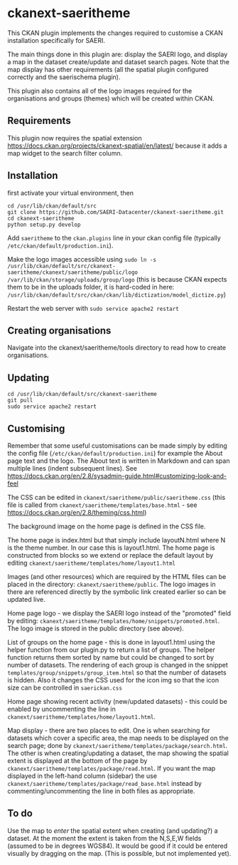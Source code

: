 # ckanext-saeritheme

This CKAN plugin implements the changes required to customise a CKAN installation specifically for SAERI.

The main things done in this plugin are: display the SAERI logo, and display a map in the dataset create/update and dataset search pages. Note that the map display has other requirements (all the spatial plugin configured correctly and the saerischema plugin).

This plugin also contains all of the logo images required for the organisations and groups (themes) which will be created within CKAN.

## Requirements

This plugin now requires the spatial extension
https://docs.ckan.org/projects/ckanext-spatial/en/latest/
because it adds a map widget to the search filter column.

## Installation

first activate your virtual environment, then
```
cd /usr/lib/ckan/default/src
git clone https://github.com/SAERI-Datacenter/ckanext-saeritheme.git
cd ckanext-saeritheme
python setup.py develop
```

Add `saeritheme` to the `ckan.plugins` line in your ckan config file (typically `/etc/ckan/default/production.ini`).

Make the logo images accessible
using `sudo ln -s /usr/lib/ckan/default/src/ckanext-saeritheme/ckanext/saeritheme/public/logo /var/lib/ckan/storage/uploads/group/logo`
(this is because CKAN expects them to be in the uploads folder, 
it is hard-coded in here: `/usr/lib/ckan/default/src/ckan/ckan/lib/dictization/model_dictize.py`)

Restart the web server with `sudo service apache2 restart`

## Creating organisations 

Navigate into the ckanext/saeritheme/tools directory to read how to create organisations.

## Updating

```
cd /usr/lib/ckan/default/src/ckanext-saeritheme
git pull
sudo service apache2 restart
```

## Customising

Remember that some useful customisations can be made simply by editing the config file (`/etc/ckan/default/production.ini`) for example the About page text and the logo. The About text is written in Markdown and can span multiple lines (indent subsequent lines). See https://docs.ckan.org/en/2.8/sysadmin-guide.html#customizing-look-and-feel

The CSS can be edited in `ckanext/saeritheme/public/saeritheme.css` (this file is called from `ckanext/saeritheme/templates/base.html` - see https://docs.ckan.org/en/2.8/theming/css.html)

The background image on the home page is defined in the CSS file.

The home page is index.html but that simply include layoutN.html where N is the theme number. In our case this is layout1.html.
The home page is constructed from blocks so we extend or replace the default layout by editing `ckanext/saeritheme/templates/home/layout1.html`

Images (and other resources) which are required by the HTML files can be placed in the directory: `ckanext/saeritheme/public`.  The logo images in there are referenced directly by the symbolic link created earlier so can be updated live.

Home page logo - we display the SAERI logo instead of the "promoted" field by editing: `ckanext/saeritheme/templates/home/snippets/promoted.html`. The logo image is stored in the public directory (see above).

List of groups on the home page - this is done in layout1.html using the helper function from our plugin.py to return a list of groups. The helper function returns them sorted by name but could be changed to sort by number of datasets.
The rendering of each group is changed in the snippet `templates/group/snippets/group_item.html` so that the number of datasets is hidden.
Also it changes the CSS used for the icon img so that the icon size can be controlled in `saerickan.css`

Home page showing recent activity (new/updated datasets) - this could be enabled by uncommenting the line in `ckanext/saeritheme/templates/home/layout1.html`.

Map display - there are two places to edit. One is when searching for datasets which cover a specific area, the map needs to be displayed on the search page; done by `ckanext/saeritheme/templates/package/search.html`. The other is when creating/updating a dataset, the map showing the spatial extent is displayed at the bottom of the page by `ckanext/saeritheme/templates/package/read.html`. If you want the map displayed in the left-hand column (sidebar) the use `ckanext/saeritheme/templates/package/read_base.html` instead by commenting/uncommenting the line in both files as appropriate.

## To do

Use the map to _enter_ the spatial extent when creating (and updating?) a dataset. At the moment the extent is taken from the N,S,E,W fields (assumed to be in degrees WGS84). It would be good if it could be entered visually by dragging on the map. (This is possible, but not implemented yet).
